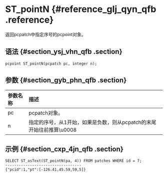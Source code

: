 # ST\_pointN {#reference_glj_qyn_qfb .reference}

返回pcpatch中指定序号的pcpoint对象。

## 语法 {#section_ysj_vhn_qfb .section}

```
pcpoint ST_pointN(pcpatch pc, integer n);
```

## 参数 {#section_gyb_phn_qfb .section}

|参数名称|描述|
|:---|:-|
|pc|pcpatch对象。|
|n|指定的序号，从1开始，如果是负数，则从pcpatch的末尾开始往前推算\\u0008|n|。|

## 示例 {#section_cxp_4jn_qfb .section}

```
SELECT ST_asText(ST_pointN(pa, 4)) FROM patches WHERE id = 7;
----------------------------------
{"pcid":1,"pt":[-126.41,45.59,59,5]}
```

